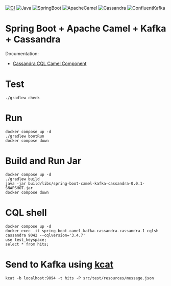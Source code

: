 [![CI](https://github.com/rogervinas/spring-boot-camel-kafka-cassandra/actions/workflows/ci.yml/badge.svg)](https://github.com/rogervinas/spring-boot-camel-kafka-cassandra/actions/workflows/ci.yml)
![Java](https://img.shields.io/badge/Java-21-blue?labelColor=black)
![SpringBoot](https://img.shields.io/badge/SpringBoot-3.x-blue?labelColor=black)
![ApacheCamel](https://img.shields.io/badge/ApacheCamel-4.8.0-blue?labelColor=black)
![Cassandra](https://img.shields.io/badge/Cassandra-5.0-blue?labelColor=black)
![ConfluentKafka](https://img.shields.io/badge/ConfluentKafka-7.6.1-blue?labelColor=black)

# Spring Boot + Apache Camel + Kafka + Cassandra

Documentation:
* [Cassandra CQL Camel Component](https://camel.apache.org/components/4.4.x/cql-component.html)

# Test
```shell
./gradlew check
```

# Run
```shell
docker compose up -d
./gradlew bootRun
docker compose down
```

# Build and Run Jar
```shell
docker compose up -d
./gradlew build
java -jar build/libs/spring-boot-camel-kafka-cassandra-0.0.1-SNAPSHOT.jar
docker compose down
```

# CQL shell
```shell
docker compose up -d
docker exec -it spring-boot-camel-kafka-cassandra-cassandra-1 cqlsh cassandra 9042 --cqlversion='3.4.7'
use test_keyspace;
select * from hits;
```

# Send to Kafka using [kcat](https://github.com/edenhill/kcat)
```shell
kcat -b localhost:9094 -t hits -P src/test/resources/message.json
```
